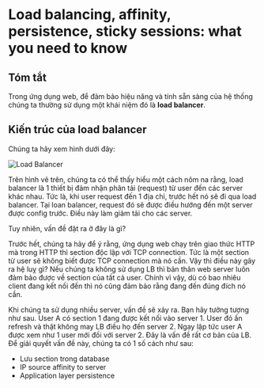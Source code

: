 # Load balancing, affinity, persistence, sticky sessions: what you need to know
## Tóm tắt
Trong ứng dụng web, để đảm bảo hiệu năng và tính sẵn sàng của hệ thống chúng ta thường sử dụng một khái niệm đó là **load balancer**.

## Kiến trúc của load balancer
Chúng ta hãy xem hình dưới đây:

![Load Balancer](https://cdn.haproxy.com/blog/wp-content/uploads/2011/09/reverse_proxy.png)

Trên hình vẽ trên, chúng ta có thể thấy hiểu một cách nôm na rằng, load balancer là 1 thiết bị đảm nhận phân tải (request) từ user đến các server khác nhau. Tức là, khi user request đến 1 địa chỉ, trước hết nó sẽ đi qua load balancer. Tại loan balancer, request đó sẽ được điều hướng đến một server được config trước. Điều này làm giảm tải cho các server.

Tuy nhiên, vấn đề đặt ra ở đây là gì?

Trước hết, chúng ta hãy để ý rằng, ứng dụng web chạy trên giao thức HTTP mà trong HTTP thì section độc lập với TCP connection. Tức là một section từ user sẽ không biết được TCP connection mà nó cần. Vậy thì điều này gây ra hệ luỵ gì? Nếu chúng ta không sử dụng LB thì bản thân web server luôn đảm bảo được về section của tất cả user. Chính vì vậy, dù có bao nhiêu client đang kết nối đến thì nó cũng đảm bảo rằng đang đến đúng đích nó cần.

Khi chúng ta sử dụng nhiều server, vấn đề sẽ xảy ra. Bạn hãy tưởng tượng như sau. User A có section 1 đang được kết nối vào server 1. User đó ấn refresh và thật không may LB điều họ đến server 2. Ngay lập tức user A được xem như 1 user mới đối với server 2. Đây là vấn đề rất cơ bản của LB. Để giải quyết vấn đề này, chúng ta có 1 số cách như sau:

* Lưu section trong database
* IP source affinity to server
* Application layer persistence

